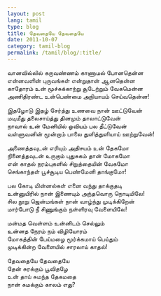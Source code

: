 ```yaml
---
layout: post
lang: tamil
type: blog
title: தேவதையே தேவதையே
date: 2011-10-07
category: tamil-blog
permalink: /tamil/blog/:title/
---
```


வானவில்லில் கருவண்ணம் காணாமல் போனதென்ன <br/>
என்னவளின் புருவங்கள் என்றுதான் ஆனதென்ன <br/>
காதோரம் உன் மூச்சுக்காற்று சூடேற்றும் வேகமென்ன <br/>
அணிதிரண்ட உன்பெண்மை அநியாயம் செய்வதென்ன!

இதழோடு இதழ் சேர்த்து உணவை நான் ஊட்டுவேன் <br/>
மடிமீது தலைசாய்த்து தினமும் தாலாட்டுவேன் <br/>
நாவால் உன் மேனியில் ஓவியம் பல தீட்டுவேன் <br/>
வள்ளுவனின் மூன்றாம் பாலை துளித்துளியாய் ஊற்றுவேன்!

அணைத்தவுடன் எரியும் அதிசயம் உன் தேகமோ <br/>
நினைத்தவுடன் உருகும் புதுசுகம் தான் மோகமோ <br/>
என் காதல் நரம்புகளில் சிறுத்தையின் வேகமோ <br/>
செங்காந்தள் பூச்சூடிய பெண்மேனி தாங்குமோ!

பல கோடி மின்னல்கள் எனை வந்து தாக்குதடி <br/>
உன்னுயிரில் நான் இணையும் அந்தவொரு நொடியிலே! <br/>
சில நூறு ஜென்மங்கள் நான் வாழ்ந்து முடிக்கிறேன் <br/>
மார்போடு நீ சிணுங்கும் நள்ளிரவு வேளையிலே!

மன்மத வெள்ளம் உன்னிடம் செல்லும் <br/>
உன்னத நேரம் நம் விழியோரம் <br/>
மோகத்தின் பேய்மழை மூர்க்கமாய் பெய்தும் <br/>
முடிக்கின்ற வேளையில் சாரலாய் காதல்!

தேவதையே தேவதையே <br/>
தேன் சுரக்கும் பூவிதழே <br/>
உன் தாய் சுமந்த தேகமதை <br/>
நான் சுமக்கும் காலம் எது?
